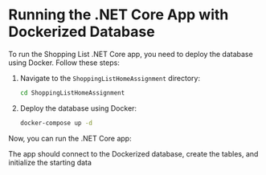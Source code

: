 # Running the .NET Core App with Dockerized Database

To run the Shopping List .NET Core app, you need to deploy the database using Docker. Follow these steps:

1. Navigate to the `ShoppingListHomeAssignment` directory:

   ```bash
   cd ShoppingListHomeAssignment
2. Deploy the database using Docker:
   ```bash
   docker-compose up -d
Now, you can run the .NET Core app:

The app should connect to the Dockerized database, create the tables, and initialize the starting data


